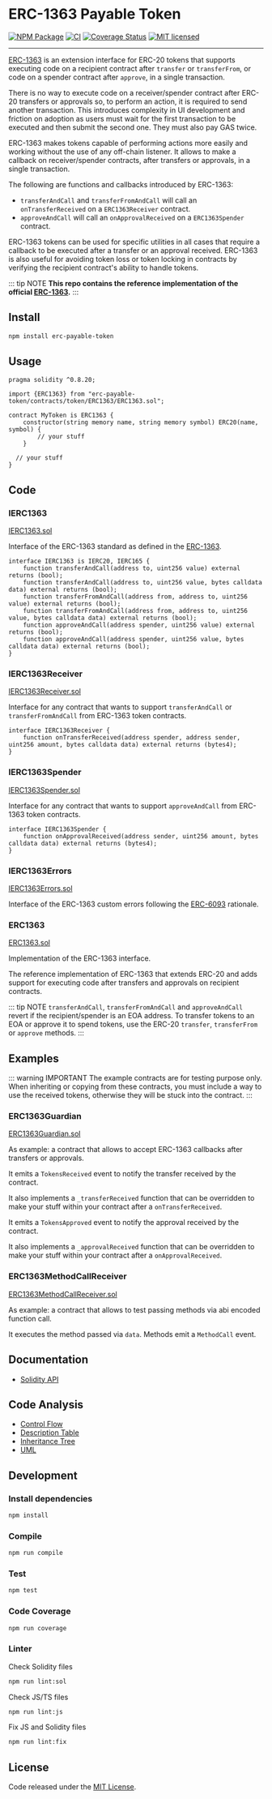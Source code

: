 # ERC-1363 Payable Token

[![NPM Package](https://img.shields.io/npm/v/erc-payable-token.svg?style=flat-square)](https://www.npmjs.org/package/erc-payable-token)
[![CI](https://github.com/vittominacori/erc1363-payable-token/actions/workflows/ci.yml/badge.svg)](https://github.com/vittominacori/erc1363-payable-token/actions/workflows/ci.yml)
[![Coverage Status](https://codecov.io/gh/vittominacori/erc1363-payable-token/graph/badge.svg)](https://codecov.io/gh/vittominacori/erc1363-payable-token)
[![MIT licensed](https://img.shields.io/github/license/vittominacori/erc1363-payable-token.svg)](https://github.com/vittominacori/erc1363-payable-token/blob/master/LICENSE)

---

[ERC-1363](https://eips.ethereum.org/EIPS/eip-1363) is an extension interface for ERC-20 tokens that supports executing code on a recipient contract after `transfer` or `transferFrom`, or code on a spender contract after `approve`, in a single transaction.

There is no way to execute code on a receiver/spender contract after ERC-20 transfers or approvals so, to perform an action, it is required to send another transaction.
This introduces complexity in UI development and friction on adoption as users must wait for the first transaction to be executed and then submit the second one. They must also pay GAS twice.

ERC-1363 makes tokens capable of performing actions more easily and working without the use of any off-chain listener.
It allows to make a callback on receiver/spender contracts, after transfers or approvals, in a single transaction.

The following are functions and callbacks introduced by ERC-1363:

* `transferAndCall` and `transferFromAndCall` will call an `onTransferReceived` on a `ERC1363Receiver` contract.
* `approveAndCall` will call an `onApprovalReceived` on a `ERC1363Spender` contract.

ERC-1363 tokens can be used for specific utilities in all cases that require a callback to be executed after a transfer or an approval received.
ERC-1363 is also useful for avoiding token loss or token locking in contracts by verifying the recipient contract's ability to handle tokens.

::: tip NOTE
**This repo contains the reference implementation of the official [ERC-1363](https://eips.ethereum.org/EIPS/eip-1363).**
:::

## Install

```bash
npm install erc-payable-token
```

## Usage

```solidity
pragma solidity ^0.8.20;

import {ERC1363} from "erc-payable-token/contracts/token/ERC1363/ERC1363.sol";

contract MyToken is ERC1363 {
    constructor(string memory name, string memory symbol) ERC20(name, symbol) {
        // your stuff
    }

  // your stuff
}
```

## Code

### IERC1363

[IERC1363.sol](https://github.com/vittominacori/erc1363-payable-token/blob/master/contracts/token/ERC1363/IERC1363.sol)

Interface of the ERC-1363 standard as defined in the [ERC-1363](https://eips.ethereum.org/EIPS/eip-1363).

```solidity
interface IERC1363 is IERC20, IERC165 {
    function transferAndCall(address to, uint256 value) external returns (bool);
    function transferAndCall(address to, uint256 value, bytes calldata data) external returns (bool);
    function transferFromAndCall(address from, address to, uint256 value) external returns (bool);
    function transferFromAndCall(address from, address to, uint256 value, bytes calldata data) external returns (bool);
    function approveAndCall(address spender, uint256 value) external returns (bool);
    function approveAndCall(address spender, uint256 value, bytes calldata data) external returns (bool);
}
```

### IERC1363Receiver

[IERC1363Receiver.sol](https://github.com/vittominacori/erc1363-payable-token/blob/master/contracts/token/ERC1363/IERC1363Receiver.sol)

Interface for any contract that wants to support `transferAndCall` or `transferFromAndCall` from ERC-1363 token contracts.

```solidity
interface IERC1363Receiver {
    function onTransferReceived(address spender, address sender, uint256 amount, bytes calldata data) external returns (bytes4);
}
```

### IERC1363Spender

[IERC1363Spender.sol](https://github.com/vittominacori/erc1363-payable-token/blob/master/contracts/token/ERC1363/IERC1363Spender.sol)

Interface for any contract that wants to support `approveAndCall` from ERC-1363 token contracts.

```solidity
interface IERC1363Spender {
    function onApprovalReceived(address sender, uint256 amount, bytes calldata data) external returns (bytes4);
}
```

### IERC1363Errors

[IERC1363Errors.sol](https://github.com/vittominacori/erc1363-payable-token/blob/master/contracts/token/ERC1363/IERC1363Errors.sol)

Interface of the ERC-1363 custom errors following the [ERC-6093](https://eips.ethereum.org/EIPS/eip-6093) rationale.

### ERC1363

[ERC1363.sol](https://github.com/vittominacori/erc1363-payable-token/blob/master/contracts/token/ERC1363/ERC1363.sol)

Implementation of the ERC-1363 interface.

The reference implementation of ERC-1363 that extends ERC-20 and adds support for executing code after transfers and approvals on recipient contracts.

::: tip NOTE 
`transferAndCall`, `transferFromAndCall` and `approveAndCall` revert if the recipient/spender is an EOA address. To transfer tokens to an EOA or approve it to spend tokens, use the ERC-20 `transfer`, `transferFrom` or `approve` methods.
:::

## Examples

::: warning IMPORTANT 
The example contracts are for testing purpose only. When inheriting or copying from these contracts, you must include a way to use the received tokens, otherwise they will be stuck into the contract.
:::

### ERC1363Guardian

[ERC1363Guardian.sol](https://github.com/vittominacori/erc1363-payable-token/blob/master/contracts/examples/ERC1363Guardian.sol)

As example: a contract that allows to accept ERC-1363 callbacks after transfers or approvals.

It emits a `TokensReceived` event to notify the transfer received by the contract.

It also implements a `_transferReceived` function that can be overridden to make your stuff within your contract after a `onTransferReceived`.

It emits a `TokensApproved` event to notify the approval received by the contract.

It also implements a `_approvalReceived` function that can be overridden to make your stuff within your contract after a `onApprovalReceived`.

### ERC1363MethodCallReceiver

[ERC1363MethodCallReceiver.sol](https://github.com/vittominacori/erc1363-payable-token/blob/master/contracts/examples/ERC1363MethodCallReceiver.sol)

As example: a contract that allows to test passing methods via abi encoded function call.

It executes the method passed via `data`. Methods emit a `MethodCall` event. 

## Documentation

* [Solidity API](https://github.com/vittominacori/erc1363-payable-token/tree/master/docs/index.md)

## Code Analysis

* [Control Flow](https://raw.githubusercontent.com/vittominacori/erc1363-payable-token/master/analysis/control-flow/ERC1363.png)
* [Description Table](https://github.com/vittominacori/erc1363-payable-token/blob/master/analysis/description-table/ERC1363.md)
* [Inheritance Tree](https://raw.githubusercontent.com/vittominacori/erc1363-payable-token/master/analysis/inheritance-tree/ERC1363.png)
* [UML](https://raw.githubusercontent.com/vittominacori/erc1363-payable-token/master/analysis/uml/ERC1363.svg)

## Development

### Install dependencies

```bash
npm install
```

### Compile

```bash
npm run compile
```

### Test

```bash
npm test
```

### Code Coverage

```bash
npm run coverage
```

### Linter

Check Solidity files

```bash
npm run lint:sol
```

Check JS/TS files

```bash
npm run lint:js
```

Fix JS and Solidity files

```bash
npm run lint:fix
```

## License

Code released under the [MIT License](https://github.com/vittominacori/erc1363-payable-token/blob/master/LICENSE).
